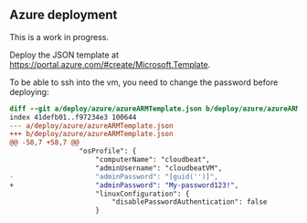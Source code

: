 ## Azure deployment

This is a work in progress.

Deploy the JSON template at https://portal.azure.com/#create/Microsoft.Template.

To be able to ssh into the vm, you need to change the password before deploying:

```diff
diff --git a/deploy/azure/azureARMTemplate.json b/deploy/azure/azureARMTemplate.json
index 41defb01..f97234e3 100644
--- a/deploy/azure/azureARMTemplate.json
+++ b/deploy/azure/azureARMTemplate.json
@@ -58,7 +58,7 @@
                 "osProfile": {
                     "computerName": "cloudbeat",
                     "adminUsername": "cloudbeatVM",
-                    "adminPassword": "[guid('')]",
+                    "adminPassword": "My-password123!",
                     "linuxConfiguration": {
                         "disablePasswordAuthentication": false
                     }
```
